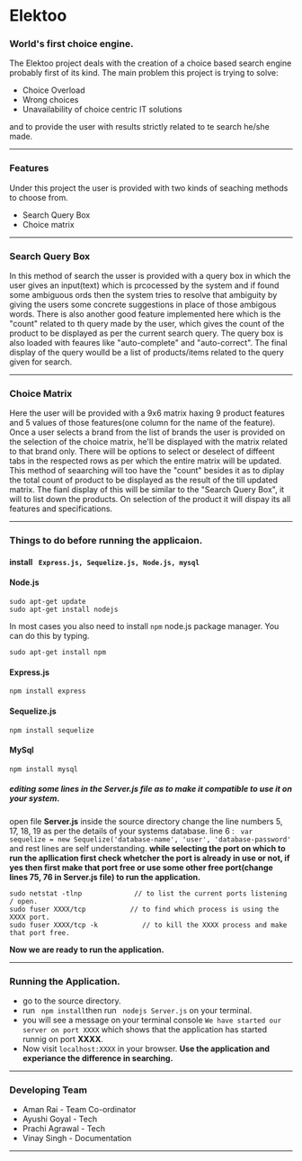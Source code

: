 # Elektoo #

### World's first choice engine. ###
The Elektoo project deals with the creation of a choice based search engine probably first of its kind.
The main problem this project is trying to solve:
* Choice Overload
* Wrong choices
* Unavailability of choice centric IT solutions

and to provide the user with results strictly related to te search he/she made.
***
### Features ###
Under this project the user is provided with two kinds of seaching methods to choose from. 
* Search Query Box
* Choice matrix
***
### Search Query Box ###
In this method of search the usser is provided with a query box in which the user gives an input(text) which is prcocessed by the system and if found some ambiguous ords then the system tries to resolve that ambiguity by giving the users some concrete suggestions in place of those ambigous words.
There is also another good feature implemented here which is the "count" related to th query made by the user, which gives the count of the product to be displayed as per the current search query.
The query box is also loaded with feaures like "auto-complete" and "auto-correct".
The final display of the query woulld be a list of products/items related to the query given for search.

***
### Choice Matrix ### 
Here the user will be provided with a 9x6 matrix haxing 9 product features and 5 values of those features(one column for the name of the feature).
Once a user selects a brand from the list of brands the user is provided on the selection of the choice matrix, he'll be displayed with the matrix related to that brand only. There will be options to select or deselect of diffeent tabs in the respected rows as per which the entire matrix will be updated. This method of seaarching will too have the "count" besides it as to diplay the total count of product to be displayed as the result of the till updated matrix.
The fianl display of this will be similar to the "Search Query Box", it will to list down the products.
On selection of the product it will dispay its all features and specifications.
***
### Things to do before running the applicaion. ###
#### install  ``` Express.js, Sequelize.js, Node.js, mysql``` 
#### Node.js #####
```
sudo apt-get update
sudo apt-get install nodejs
```
In most cases you also need to install `npm` node.js package manager. You can do this by typing.
```
sudo apt-get install npm
```
#### Express.js ####
```
npm install express
```
#### Sequelize.js ####
```
npm install sequelize
```
#### MySql ####
```
npm install mysql
```
##### editing some lines in the **Server.js** file as to make it compatible to use it on your system. #####
open file **Server.js** inside the source directory
change the line numbers 5, 17, 18, 19 as per the details of your systems database.
line 6 : ` var sequelize = new Sequelize('database-name', 'user', 'database-password'` and rest lines are self understanding.
**while selecting the port on which to run the apllication first check whetcher the port is already in use or not, if yes then first make that port free or use some other free port(change lines 75, 76 in Server.js file) to run the application.**
```
sudo netstat -tlnp             // to list the current ports listening / open.
sudo fuser XXXX/tcp           // to find which process is using the XXXX port.
sudo fuser XXXX/tcp -k           // to kill the XXXX process and make that port free.
```

**Now we are ready to run the application.**
***
### Running the Application. ###
* go to the source directory.
* run ``` npm install```then run ``` nodejs Server.js``` on your terminal.
* you will see a message on your terminal console `We have started our server on port XXXX` which shows that the application has started runnig on port **XXXX**.
* Now visit `localhost:XXXX` in your browser.
**Use the application and experiance the difference in searching.**
***
### Developing Team ####
* Aman Rai - Team Co-ordinator
* Ayushi Goyal - Tech
* Prachi Agrawal - Tech
* Vinay Singh - Documentation

*** 





